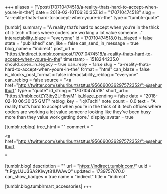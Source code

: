 +++
aliases = ["/post/170710474518/a-reality-thats-hard-to-accept-when-youre-in-the"]
date = 2018-02-10T06:30:35Z
id = "170710474518"
slug = "a-reality-thats-hard-to-accept-when-youre-in-the"
type = "tumblr-quote"

[tumblr]
summary = "A reality that’s hard to accept when you’re in the thick of it: tech offices where coders are working a lot value someone..."
interactability_blaze = "everyone"
id = 170710474518.0
is_blazed = false
state = "published"
can_like = false
can_send_in_message = true
blog_name = "indirect"
post_url = "https://indirect.tumblr.com/post/170710474518/a-reality-thats-hard-to-accept-when-youre-in-the"
timestamp = 1518244235.0
should_open_in_legacy = true
can_reply = false
slug = "a-reality-thats-hard-to-accept-when-youre-in-the"
format = "html"
can_blaze = false
is_blocks_post_format = false
interactability_reblog = "everyone"
can_reblog = false
source = "<a href=\"http://twitter.com/sehurlburt/status/956660036297572352\">@sehurlburt</a>"
type = "quote"
id_string = "170710474518"
short_url = "https://tmblr.co/ZY3jby2U-8nyM"
is_blaze_pending = false
date = "2018-02-10 06:30:35 GMT"
reblog_key = "iqXTschl"
note_count = 0.0
text = "A reality that’s hard to accept when you’re in the thick of it: tech offices where coders are working a lot value someone looking like they’ve been busy more than they value work getting done."
display_avatar = true

[tumblr.reblog]
tree_html = ""
comment = "<p><a href=\"http://twitter.com/sehurlburt/status/956660036297572352\">@sehurlburt</a></p>"

[tumblr.blog]
description = ""
url = "https://indirect.tumblr.com/"
uuid = "t:PgyUJU3SA2Klwyt81UWAwQ"
updated = 1739757070.0
can_show_badges = true
name = "indirect"
title = "indirect"

[tumblr.blog.tumblrmart_accessories]
+++
